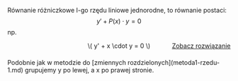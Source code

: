 Równanie różniczkowe I-go rzędu liniowe jednorodne, to równanie postaci:  
$$
y' + P(x) \cdot y = 0
$$
np.  
<div style="display: flex; justify-content: space-between; align-items: center; margin-bottom: 1.5em;">
  <div style="flex: 1;"></div>
  <div style="flex: 1; text-align: center;">\( y' + x \cdot y = 0 \)</div>
  <div style="flex: 1; text-align: right;">
    <a href="/przyklad-metoda2-rzedu-1/">Zobacz rozwiązanie</a>
  </div>
</div>  
Podobnie jak w metodzie do [zmiennych rozdzielonych](metoda1-rzedu-1.md) grupujemy y po lewej, a x po prawej stronie.  